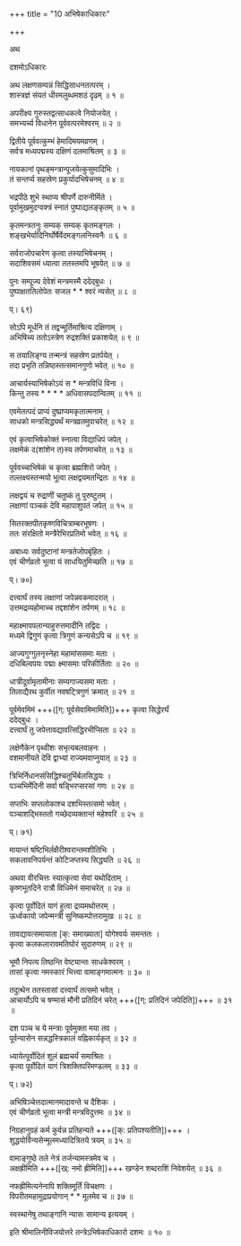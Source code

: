 +++
title = "10 अभिषेकाधिकारः"

+++

अथ

दशमोऽधिकारः

अथ लक्षणसम्पन्नं सिद्धिसाधनतत्परम् ।  
शास्त्रज्ञं संयतं धीरमलुब्धमशठं दृढम् ॥ १ ॥

अपरीक्ष्य गुरुस्तद्वत्साधकत्वे नियोजयेत् ।  
समभ्यर्च्य विधानेन पूर्ववत्परमेश्वरम् ॥ २ ॥

द्वितीये पूर्ववत्कुम्भं हेमादिमयमव्रणम् ।  
सर्वत्र मध्यपद्मस्य दक्षिणं दलमाश्रितम् ॥ ३ ॥

नायकानां पृथङ्मन्त्रान्पूजयेत्कुसुमादिभिः ।  
तं सन्तर्प्य सहस्रेण प्रकुर्यादभिषेचनम् ॥ ४ ॥

भद्रपीठे शुभे स्थाप्य श्रीपर्णे दारुनीर्मिते ।  
पूर्वामुखमुदग्वक्त्रं स्नातं पुष्पाद्यलङ्कृतम् ॥ ५ ॥

कृतमन्त्रतनुः सम्यक् सम्यक् कृतमङ्गलः ।  
शङ्खभेर्यादिनिर्घोर्षैर्वेदमङ्गलनिस्वनैः ॥ ६ ॥

सर्वराजोपचारेण कृत्वा तस्याभिषेचनम् ।  
सदाशिवसमं ध्यात्वा ततस्तमपि भूषयेत् ॥ ७ ॥

पुनः सम्पूज्य देवेशं मन्त्रमस्मै ददेद्बुधः ।  
पुष्पाक्षततिलोपेतः सजल * * श्वरं न्यसेत् ॥ ८ ॥

प्। ६९)

सोऽपि मूर्धनि तं तद्वन्मूर्तिमाश्रित्य दक्षिणाम् ।  
अभिषिच्य ततोऽस्त्रेण रुद्रशक्तिं प्रकाशयेत् ॥ ९ ॥

स तयालिङ्ग्य तन्मन्त्रं सहस्रेण प्रतर्पयेत् ।  
तदा प्रभृति तन्निष्ठस्तत्समानगुणो भवेत् ॥ १० ॥

आचार्यस्याभिषेकोऽयं स * मन्त्रविधिं विना ।  
किन्तु तस्य * * * * अधिवासपदान्वितम् ॥ ११ ॥

एवमेतत्पदं प्राप्यं दुष्प्राप्यमकृतात्मनाम् ।  
साधको मन्त्रसिद्ध्यर्थं मन्त्रव्रतमुपाचरेत् ॥ १२ ॥

एवं कृत्वाभिषेकोक्तं स्नात्वा विद्याधिपं जपेत् ।  
लक्षमेकं द(शांशेन त)स्य तर्पणमाचरेत् ॥ १३ ॥

पूर्ववच्चाभिषेकं च कृत्वा ब्रह्मशिरो जपेत् ।  
तल्लक्ष्यस्तन्मयो भूत्वा लक्षद्वयमतन्द्रितः ॥ १४ ॥

लक्षद्वयं च रुद्राणीं चतुष्कं तु पुरुष्टुतम् ।  
लक्षाणां पञ्चकं देवि महापाशुपतं जपेत् ॥ १५ ॥

सितरक्तपीतकृष्णविचित्राम्बरभूषणः ।  
ततः संरक्षितो मन्त्रैरेभिरप्रतिमो भवेत् ॥ १६ ॥

अबाध्यः सर्वदुष्टानां मन्त्रतेजोपबृंहितः ।  
एवं चीर्णव्रतो भूत्वा यं साधयितुमिच्छति ॥ १७ ॥

प्। ७०)

दत्त्वार्घं तस्य लक्षाणां जपेन्नवकमादरात् ।  
उत्तमद्रव्यहोमाच्च तद्दशांशेन तर्पणम् ॥ १८ ॥

महाक्ष्मापपलान्याहुरुत्तमादीनि तद्विदः ।  
मध्यमे द्विगुणं कृत्वा त्रिगुणं कन्यसेऽपि च ॥ १९ ॥

आज्यगुग्गुलनृस्नेहा महामांससमाः मताः ।  
दधिबिल्वपयः पद्माः क्ष्मासमाः परिकीर्तिताः ॥ २० ॥

धात्रीदूर्वामृतामीनाः सम्यगाज्यसमा मताः ।  
तिलाद्यैरथ कुर्वीत नवषट्त्रिगुणं क्रमात् ॥ २१ ॥

पूर्वमेवमिमं +++([ग्: पूर्वसेवामिमामिति])+++ कृत्वा सिद्धेरर्घं   
ददेद्बुधः ।  
दत्त्वार्घं तु जपेत्तावद्यावत्सिद्धिरभीप्सिता ॥ २२ ॥

लक्षेणैकेन पृथ्वीशः सभृत्यबलवाहनः ।  
वशमानीयते देवि द्वाभ्यां राज्यमवाप्नुयात् ॥ २३ ॥

त्रिभिर्निधानसंसिद्धिश्चतुर्भिर्बलसिद्धयः ।  
पञ्चभिर्मेदिनी सर्वा षड्भिरप्सरसां गणः ॥ २४ ॥

सप्तभिः सप्तलोकाश्च दशभिस्तत्समो भवेत् ।  
पञ्चाशद्भिस्ततो गच्छेदव्यक्तान्तं महेश्वरि ॥ २५ ॥

प्। ७१)

मायान्तं षष्टिभिर्लक्षैरीश्वरान्तमशीतिभिः ।  
सकलावनिपर्यन्तं कोटिजप्तस्य सिद्ध्यति ॥ २६ ॥

अथवा वीरचित्तः स्यात्कृत्वा सेवां यथोदिताम् ।  
कृष्णभूतदिने रात्रौ विधिमेनं समाचरेत् ॥ २७ ॥

कृत्वा पूर्वोदितं यागं हुत्वा द्रव्यमथोत्तरम् ।  
ऊर्ध्वकायो जपेन्मन्त्री सुनिष्कम्पोत्तरामुखः ॥ २८ ॥

तावद्यावत्समायाता [क्: समाख्याता] योगेश्वर्यः समन्ततः ।  
कृत्वा कलकलारावमतिघोरं सुदारुणम् ॥ २९ ॥

भूमौ निपत्य तिष्ठन्ति वेष्ट्यान्तः साधकेश्वरम् ।  
तासां कृत्वा नमस्कारं भित्त्वा वामाङ्गमात्मनः ॥ ३० ॥

तदुत्थेन ततस्तासां दत्त्वार्घं तत्समो भवेत् ।  
आचार्योऽपि च षण्मासं मौनी प्रतिदिनं चरेत् +++([ग्: प्रतिदिनं जपेदिति])+++ ॥ ३१   
॥

दश पञ्च च ये मन्त्राः पूर्वमुक्ता मया तव ।  
पूर्वन्यासेन सन्नद्धस्त्रिकालं वह्निकार्यकृत् ॥ ३२ ॥

ध्यायेत्पूर्वोदितं शूलं ब्रह्मचर्यं समाश्रितः ।  
कृत्वा पूर्वोदितं यागं त्रिशक्तिपरिमण्डलम् ॥ ३३ ॥

प्। ७२)

अभिषिञ्चेत्तदात्मानमादावन्ते च दैशिकः ।  
एवं चीर्णव्रतो भूत्वा मन्त्री मन्त्रविदुत्तमः ॥ ३४ ॥

निग्रहानुग्रहं कर्म कुर्वन्न प्रतिहन्यते +++([क्: प्रतिपश्यतीति])+++ ।  
शुद्धयोर्विन्यसेन्मूलमध्यादित्रितये त्रयम् ॥ ३५ ॥

वामाङ्गुष्ठे तले नेत्रं तर्जन्यामस्त्रमेव च ।  
अक्षह्रीमिति +++([ख्: नमो ह्रीमिति])+++ खण्डेन शब्दराशिं निवेशयेत् ॥ ३६ ॥

नफह्रीमित्यनेनापि शक्तिमूर्तिं विचक्षणः ।  
विपरीतमहामुद्राप्रयोगान् * * मूलमेव च ॥ ३७ ॥

स्वस्थानेषु तथाङ्गानि न्यासः सामान्य इत्ययम् ।

इति श्रीमालिनीविजयोत्तरे तन्त्रेऽभिषेकाधिकारो दशमः ॥ १० ॥

